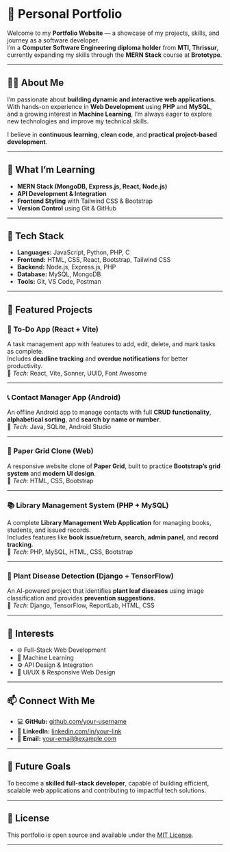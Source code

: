 # 💼 Personal Portfolio

Welcome to my **Portfolio Website** — a showcase of my projects, skills, and journey as a software developer.  
I’m a **Computer Software Engineering diploma holder** from **MTI, Thrissur**, currently expanding my skills through the **MERN Stack** course at **Brototype**.

---

## 👨‍💻 About Me

I’m passionate about **building dynamic and interactive web applications**.  
With hands-on experience in **Web Development** using **PHP** and **MySQL**, and a growing interest in **Machine Learning**, I’m always eager to explore new technologies and improve my technical skills.

I believe in **continuous learning**, **clean code**, and **practical project-based development**.

---

## 🚀 What I’m Learning

- **MERN Stack (MongoDB, Express.js, React, Node.js)**  
- **API Development & Integration**  
- **Frontend Styling** with Tailwind CSS & Bootstrap  
- **Version Control** using Git & GitHub  

---

## 🧰 Tech Stack

- **Languages:** JavaScript, Python, PHP, C  
- **Frontend:** HTML, CSS, React, Bootstrap, Tailwind CSS  
- **Backend:** Node.js, Express.js, PHP  
- **Database:** MySQL, MongoDB  
- **Tools:** Git, VS Code, Postman  

---

## 📁 Featured Projects

### 📝 To-Do App (React + Vite)
A task management app with features to add, edit, delete, and mark tasks as complete.  
Includes **deadline tracking** and **overdue notifications** for better productivity.  
🧩 *Tech:* React, Vite, Sonner, UUID, Font Awesome  

---

### 📞 Contact Manager App (Android)
An offline Android app to manage contacts with full **CRUD functionality**, **alphabetical sorting**, and **search by name or number**.  
🧩 *Tech:* Java, SQLite, Android Studio  

---

### 📰 Paper Grid Clone (Web)
A responsive website clone of **Paper Grid**, built to practice **Bootstrap’s grid system** and **modern UI design**.  
🧩 *Tech:* HTML, CSS, Bootstrap  

---

### 📚 Library Management System (PHP + MySQL)
A complete **Library Management Web Application** for managing books, students, and issued records.  
Includes features like **book issue/return**, **search**, **admin panel**, and **record tracking**.  
🧩 *Tech:* PHP, MySQL, HTML, CSS, Bootstrap  

---

### 🌿 Plant Disease Detection (Django + TensorFlow)
An AI-powered project that identifies **plant leaf diseases** using image classification and provides **prevention suggestions**.  
🧩 *Tech:* Django, TensorFlow, ReportLab, HTML, CSS  

---

## 🧠 Interests

- 🌐 Full-Stack Web Development  
- 🤖 Machine Learning  
- ⚙️ API Design & Integration  
- 🎨 UI/UX & Responsive Web Design  

---

## 📫 Connect With Me

- 💻 **GitHub:** [github.com/your-username](https://github.com/your-username)  
- 💼 **LinkedIn:** [linkedin.com/in/your-link](https://linkedin.com/in/your-link)  
- 📧 **Email:** your-email@example.com  

---

## 🏁 Future Goals

To become a **skilled full-stack developer**, capable of building efficient, scalable web applications and contributing to impactful tech solutions.

---

## 📄 License

This portfolio is open source and available under the [MIT License](LICENSE).

---
